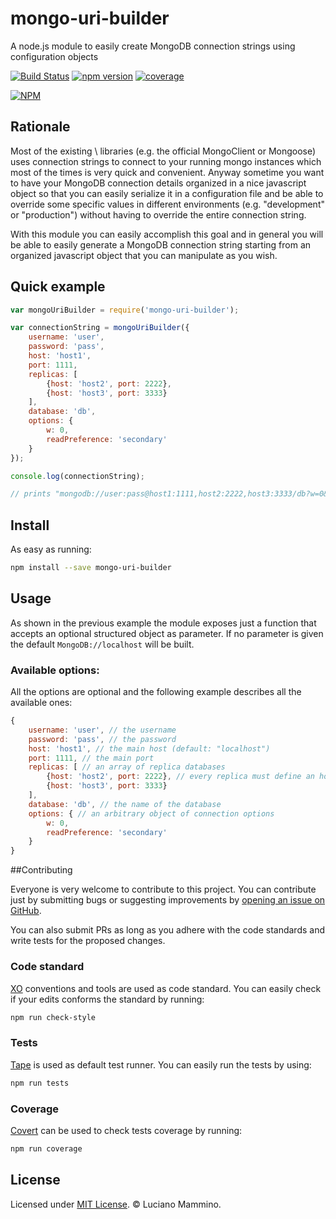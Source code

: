 # mongo-uri-builder
A node.js module to easily create MongoDB connection strings using configuration objects

[![Build Status](https://travis-ci.org/lmammino/mongo-uri-builder.svg)](https://travis-ci.org/lmammino/mongo-uri-builder) [![npm version](https://badge.fury.io/js/mongo-uri-builder.svg)](http://badge.fury.io/js/mongo-uri-builder) [![coverage](https://coveralls.io/repos/lmammino/mongo-uri-builder/badge.svg?branch=master&service=github)](https://coveralls.io/github/lmammino/mongo-uri-builder?branch=master)

[![NPM](https://nodei.co/npm/mongo-uri-builder.png)](https://nodei.co/npm/mongo-uri-builder/)


## Rationale

Most of the existing \ libraries (e.g. the official MongoClient or Mongoose) uses connection strings to connect to your running mongo instances which most of the times is very quick and convenient.
Anyway sometime you want to have your MongoDB connection details organized in a nice javascript object so that you can easily serialize it in a configuration file and be able to override some specific values in different environments (e.g. "development" or "production") without having to override the entire connection string. 

With this module you can easily accomplish this goal and in general you will be able to easily generate a MongoDB connection string starting from an organized javascript object that you can manipulate as you wish.


## Quick example

```javascript
var mongoUriBuilder = require('mongo-uri-builder');

var connectionString = mongoUriBuilder({
	username: 'user',
	password: 'pass',
	host: 'host1',
	port: 1111,
	replicas: [
		{host: 'host2', port: 2222},
		{host: 'host3', port: 3333}
	],
	database: 'db',
	options: {
		w: 0,
		readPreference: 'secondary'
	}
});

console.log(connectionString); 

// prints "mongodb://user:pass@host1:1111,host2:2222,host3:3333/db?w=0&readPreference=secondary"
```


## Install

As easy as running:

```bash
npm install --save mongo-uri-builder
```


## Usage

As shown in the previous example the module exposes just a function that accepts an optional structured object as parameter. If no parameter is given the default `MongoDB://localhost` will be built.

### Available options:

All the options are optional and the following example describes all the available ones:

```javascript
{
	username: 'user', // the username
	password: 'pass', // the password
	host: 'host1', // the main host (default: "localhost")
	port: 1111, // the main port
	replicas: [ // an array of replica databases
		{host: 'host2', port: 2222}, // every replica must define an host, the port is optional
		{host: 'host3', port: 3333}
	],
	database: 'db', // the name of the database
	options: { // an arbitrary object of connection options
		w: 0,
		readPreference: 'secondary'
	}
}
```

##Contributing

Everyone is very welcome to contribute to this project. You can contribute just by submitting bugs or suggesting improvements by [opening an issue on GitHub](https://github.com/lmammino/mongo-uri-builder/issues).

You can also submit PRs as long as you adhere with the code standards and write tests for the proposed changes.

### Code standard

[XO](https://www.npmjs.com/package/xo) conventions and tools are used as code standard. You can easily check if your edits conforms the standard by running:

```bash
npm run check-style
```

### Tests

[Tape](https://www.npmjs.com/package/tape) is used as default test runner. You can easily run the tests by using:

```bash
npm run tests
```

### Coverage

[Covert](https://www.npmjs.com/package/covert) can be used to check tests coverage by running:

```bash
npm run coverage
```


## License

Licensed under [MIT License](https://github.com/lmammino/mongo-uri-builder/blob/master/LICENSE). © Luciano Mammino.
